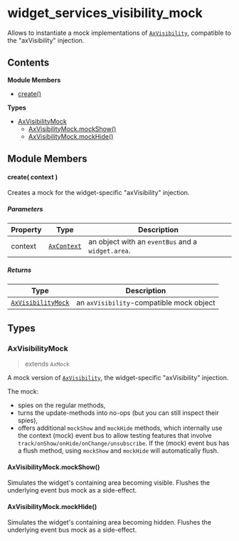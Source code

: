 
# <a id="widget_services_visibility_mock"></a>widget_services_visibility_mock

Allows to instantiate a mock implementations of [`AxVisibility`](runtime.widget_services_visibility.md), compatible to the "axVisibility"
injection.

## Contents

**Module Members**

- [create()](#create)

**Types**

- [AxVisibilityMock](#AxVisibilityMock)
  - [AxVisibilityMock.mockShow()](#AxVisibilityMock.mockShow)
  - [AxVisibilityMock.mockHide()](#AxVisibilityMock.mockHide)

## Module Members

#### <a id="create"></a>create( context )

Creates a mock for the widget-specific "axVisibility" injection.

##### Parameters

| Property | Type | Description |
| -------- | ---- | ----------- |
| context | [`AxContext`](runtime.widget_services.md#AxContext) |  an object with an `eventBus` and a `widget.area`. |

##### Returns

| Type | Description |
| ---- | ----------- |
| [`AxVisibilityMock`](#AxVisibilityMock) |  an `axVisibility`-compatible mock object |

## Types

### <a id="AxVisibilityMock"></a>AxVisibilityMock

> extends `AxMock`

A mock version of [`AxVisibility`](runtime.widget_services_visibility.md), the widget-specific "axVisibility" injection.

The mock:
- spies on the regular methods,
- turns the update-methods into no-ops (but you can still inspect their spies),
- offers additional `mockShow` and `mockHide` methods, which internally use the context (mock) event bus
  to allow testing features that involve `track/onShow/onHide/onChange/unsubscribe`.
  If the (mock) event bus has a flush method, using `mockShow` and `mockHide` will automatically flush.

#### <a id="AxVisibilityMock.mockShow"></a>AxVisibilityMock.mockShow()

Simulates the widget's containing area becoming visible.
Flushes the underlying event bus mock as a side-effect.

#### <a id="AxVisibilityMock.mockHide"></a>AxVisibilityMock.mockHide()

Simulates the widget's containing area becoming hidden.
Flushes the underlying event bus mock as a side-effect.
